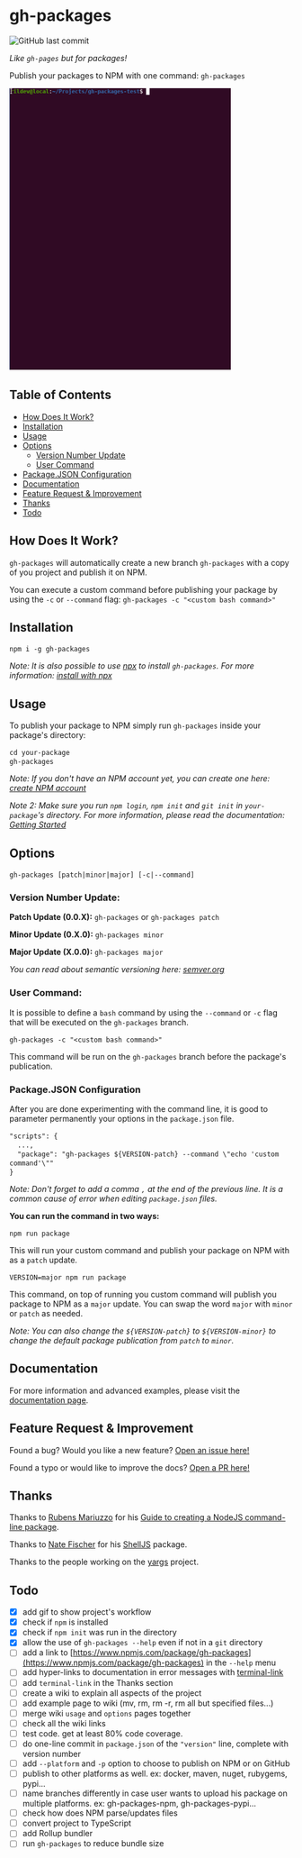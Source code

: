 # gh-packages

![GitHub last commit](https://img.shields.io/github/last-commit/rildev/gh-packages?style=flat-square)

_Like `gh-pages` but for packages!_

Publish your packages to NPM with one command: `gh-packages`

![gh-packages: How It Works](gh-packages-how-it-works.gif)

## Table of Contents

- [How Does It Work?](#how-does-it-work)
- [Installation](#installation)
- [Usage](#usage)
- [Options](#options)
  - [Version Number Update](#version-number-update)
  - [User Command](#user-command)
- [Package.JSON Configuration](#packagejson-configuration)
- [Documentation](#documentation)
- [Feature Request & Improvement](#feature-request--improvement)
- [Thanks](#thanks)
- [Todo](#todo)

## How Does It Work?

`gh-packages` will automatically create a new branch `gh-packages` with a copy of you project and publish it on NPM.

You can execute a custom command before publishing your package by using the `-c` or `--command` flag: `gh-packages -c "<custom bash command>"`

## Installation

```
npm i -g gh-packages
```

_Note: It is also possible to use [npx](https://www.freecodecamp.org/news/npm-vs-npx-whats-the-difference/) to install `gh-packages`. For more information: [install with npx](https://github.com/RilDev/gh-packages/wiki/3.-Installation#run-gh-packages-with-npx)_

## Usage

To publish your package to NPM simply run `gh-packages` inside your package's directory:

```
cd your-package
gh-packages
```

_Note: If you don't have an NPM account yet, you can create one here: [create NPM account](https://www.npmjs.com/signup)_

_Note 2: Make sure you run `npm login`, `npm init` and `git init` in `your-package`'s directory. For more information, please read the documentation: [Getting Started](https://github.com/RilDev/gh-packages/wiki/1.-Getting-Started)_

## Options

```
gh-packages [patch|minor|major] [-c|--command]
```

### Version Number Update:

__Patch Update (0.0.X):__ `gh-packages` or `gh-packages patch`

__Minor Update (0.X.0):__ `gh-packages minor`

__Major Update (X.0.0):__ `gh-packages major`

_You can read about semantic versioning here: [semver.org](https://semver.org/)_

### User Command:

It is possible to define a `bash` command by using the `--command` or `-c` flag that will be executed on the `gh-packages` branch.

```
gh-packages -c "<custom bash command>"
```

This command will be run on the `gh-packages` branch before the package's publication.

### Package.JSON Configuration

After you are done experimenting with the command line, it is good to parameter permanently your options in the `package.json` file.


```
"scripts": {
  ...,
  "package": "gh-packages ${VERSION-patch} --command \"echo 'custom command'\""
}
```
_Note: Don't forget to add a comma `,` at the end of the previous line. It is a common cause of error when editing `package.json` files._

__You can run the command in two ways:__

```
npm run package
```

This will run your custom command and publish your package on NPM with as a `patch` update.

```
VERSION=major npm run package
```

This command, on top of running you custom command will publish you package to NPM as a `major` update. You can swap the word `major` with `minor` or `patch` as needed.

_Note: You can also change the `${VERSION-patch}` to `${VERSION-minor}` to change the default package publication from `patch` to `minor`._

## Documentation

For more information and advanced examples, please visit the [documentation page](https://github.com/RilDev/gh-packages/wiki).
## Feature Request & Improvement

Found a bug? Would you like a new feature? [Open an issue here!](https://github.com/RilDev/gh-packages/issues)

Found a typo or would like to improve the docs? [Open a PR here!](https://github.com/RilDev/gh-packages/pulls)

## Thanks

Thanks to [Rubens Mariuzzo](https://medium.com/@rmariuzzo) for his [Guide to creating a NodeJS command-line package](https://medium.com/netscape/a-guide-to-create-a-nodejs-command-line-package-c2166ad0452e).

Thanks to [Nate Fischer](https://github.com/nfischer) for his [ShellJS](https://github.com/shelljs/shelljs) package.

Thanks to the people working on the [yargs](https://github.com/yargs/yargs) project.

## Todo

- [x] add gif to show project's workflow
- [x] check if `npm` is installed
- [x] check if `npm init` was run in the directory
- [x] allow the use of `gh-packages --help` even if not in a `git` directory
- [ ] add a link to [https://www.npmjs.com/package/gh-packages](https://www.npmjs.com/package/gh-packages) in the `--help` menu
- [ ] add hyper-links to documentation in error messages with [terminal-link](https://github.com/sindresorhus/terminal-link)
- [ ] add `terminal-link` in the Thanks section
- [ ] create a wiki to explain all aspects of the project
- [ ] add example page to wiki (mv, rm, rm -r, rm all but specified files...)
- [ ] merge wiki `usage` and `options` pages together
- [ ] check all the wiki links
- [ ] test code. get at least 80% code coverage.
- [ ] do one-line commit in `package.json` of the `"version"` line, complete with version number
- [ ] add `--platform` and `-p` option to choose to publish on NPM or on GitHub
- [ ] publish to other platforms as well. ex: docker, maven, nuget, rubygems, pypi...
- [ ] name branches differently in case user wants to upload his package on multiple platforms. ex: gh-packages-npm, gh-packages-pypi...
- [ ] check how does NPM parse/updates files
- [ ] convert project to TypeScript
- [ ] add Rollup bundler
- [ ] run `gh-packages` to reduce bundle size
